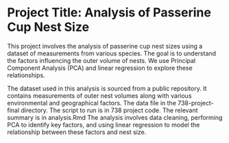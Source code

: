 
# Project Title: Analysis of Passerine Cup Nest Size

This project involves the analysis of passerine cup nest sizes using a dataset of measurements from various species. The goal is to understand the factors influencing the outer volume of nests. We use Principal Component Analysis (PCA) and linear regression to explore these relationships.

The dataset used in this analysis is sourced from a public repository. It contains measurements of outer nest volumes along with various environmental and geographical factors. The data file in the 738-project-final directory.
The script to run is in 738 project code. The relevant summary is in analysis.Rmd
The analysis involves data cleaning, performing PCA to identify key factors, and using linear regression to model the relationship between these factors and nest size.
